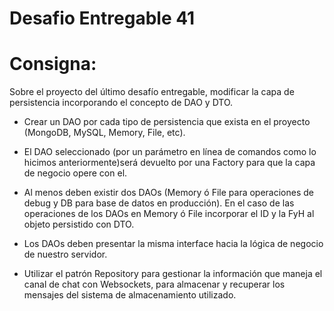 # Desafio Entregable 41

# Consigna:  

Sobre el proyecto del último desafío entregable, modificar la capa de persistencia incorporando el concepto de DAO y DTO.

- Crear un DAO por cada tipo de persistencia que exista en el proyecto (MongoDB, MySQL, Memory, File, etc).

- El DAO seleccionado (por un parámetro en línea de comandos como lo hicimos anteriormente)será devuelto por una Factory para que la capa de negocio opere con el.

- Al menos deben existir dos DAOs (Memory ó File para operaciones de debug y DB para base de datos en producción). En el caso de las operaciones de los DAOs en Memory ó File incorporar el ID y la FyH al objeto persistido con DTO.

- Los DAOs deben presentar la misma interface hacia la lógica de negocio de nuestro servidor.

- Utilizar el patrón Repository para gestionar la información que maneja el canal de chat con Websockets, para almacenar y recuperar los mensajes del sistema de almacenamiento utilizado.
